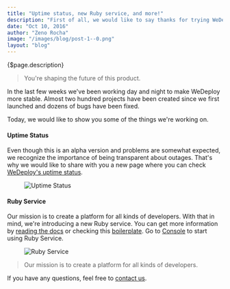 ```yaml
---
title: "Uptime status, new Ruby service, and more!"
description: "First of all, we would like to say thanks for trying WeDeploy! You're shaping the future of this product, so we appreciate you taking the time to provide some feedback."
date: "Oct 10, 2016"
author: "Zeno Rocha"
image: "/images/blog/post-1--0.png"
layout: "blog"
---
```


<article>

{$page.description}

> You're shaping the future of this product.

In the last few weeks we've been working day and night to make WeDeploy more stable. Almost two hundred projects have been created since we first launched and dozens of bugs have been fixed.

Today, we would like to show you some of the things we're working on.

#### Uptime Status

Even though this is an alpha version and problems are somewhat expected, we recognize the importance of being transparent about outages. That's why we would like to share with you a new page where you can check [WeDeploy's uptime status](https://status.wedeploy.com/).

<figure>
	<img src="/images/blog/post-1--0.png" alt="Uptime Status">
</figure>

#### Ruby Service

Our mission is to create a platform for all kinds of developers. With that in mind, we're introducing a new Ruby service. You can get more information by [reading the docs](/docs/other/ruby/) or checking this [boilerplate](https://github.com/wedeploy/boilerplate-ruby). Go to [Console](https://console.wedeploy.com) to start using Ruby Service.

<figure>
	<img class="original-size" src="/images/blog/post-1--1.png" srcset="/images/blog/post-1--1.png 1x, /images/blog/post-1--1-2x.png 2x" alt="Ruby Service">
</figure>

> Our mission is to create a platform for all kinds of developers.

If you have any questions, feel free to [contact us](https://chat.wedeploy.com/).

</article>
